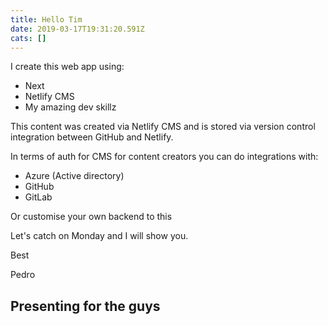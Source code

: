 ```yaml
---
title: Hello Tim
date: 2019-03-17T19:31:20.591Z
cats: []
---
```

I create this web app using:

* Next
* Netlify CMS
* My amazing dev skillz

This content was created via Netlify CMS and is stored via version control integration between GitHub and Netlify.

In terms of auth for CMS for content creators you can do integrations with:

* Azure (Active directory)
* GitHub
* GitLab

Or customise your own backend to this

Let's catch on Monday and I will show you.

Best

Pedro

## Presenting for the guys